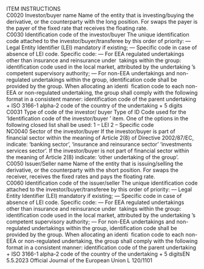  
ITEM  INSTRUCTIONS  
C0020  Investor/buyer name  Name of the entity that is investing/buying the derivative, or the counterparty 
with the long position. For swaps the payer is the payer of the fixed rate that 
receives the floating rate.  
C0030  Identification code of the 
investor/buyer  The unique identification code attached to the investor/buyer/transferee by this 
order of priority: 
— Legal Entity Identifier (LEI) mandatory if existing; 
— Specific code in case of absence of LEI code. 
Specific code: 
— For EEA regulated undertakings other than insurance and reinsurance under ­
takings within the group: identification code used in the local market, 
attributed by the undertaking ’s competent supervisory authority; 
— For non-EEA undertakings and non-regulated undertakings within the group, 
identification code shall be provided by the group. When allocating an identi ­
fication code to each non-EEA or non-regulated undertaking, the group shall 
comply with the following format in a consistent manner: identification code 
of the parent undertaking + ISO 3166-1 alpha-2 code of the country of the 
undertaking + 5 digits  
C0031  Type of code of the investor/ 
buyer  Type of ID Code used for the ‘Identification code of the investor/buyer ’ item. One 
of the options in the following closed list shall be used: 
1 – LEI 
2 – Specific code  
NC0040  Sector of the investor/buyer  If the investor/buyer is part of financial sector within the meaning of Article 2(8) 
of Directive 2002/87/EC, indicate: ‘banking sector’, ‘insurance and reinsurance 
sector’ ‘investments services sector’. 
If the investor/buyer is not part of financial sector within the meaning of 
Article 2(8) indicate: ‘other undertaking of the group’.  
C0050  Issuer/Seller name  Name of the entity that is issuing/selling the derivative, or the counterparty with 
the short position. For swaps the receiver, receives the fixed rates and pays the 
floating rate.  
C0060  Identification code of the 
issuer/seller  The unique identification code attached to the investor/buyer/transferee by this 
order of priority: 
— Legal Entity Identifier (LEI) mandatory if existing; 
— Specific code in case of absence of LEI code. 
Specific code: 
— For EEA regulated undertakings other than insurance and reinsurance under ­
takings within the group: identification code used in the local market, 
attributed by the undertaking ’s competent supervisory authority; 
— For non-EEA undertakings and non-regulated undertakings within the group, 
identification code shall be provided by the group. When allocating an identi ­
fication code to each non-EEA or non-regulated undertaking, the group shall 
comply with the following format in a consistent manner: identification code 
of the parent undertaking + ISO 3166-1 alpha-2 code of the country of the 
undertaking + 5 digitsEN  5.5.2023 Official Journal of the European Union L 120/1101